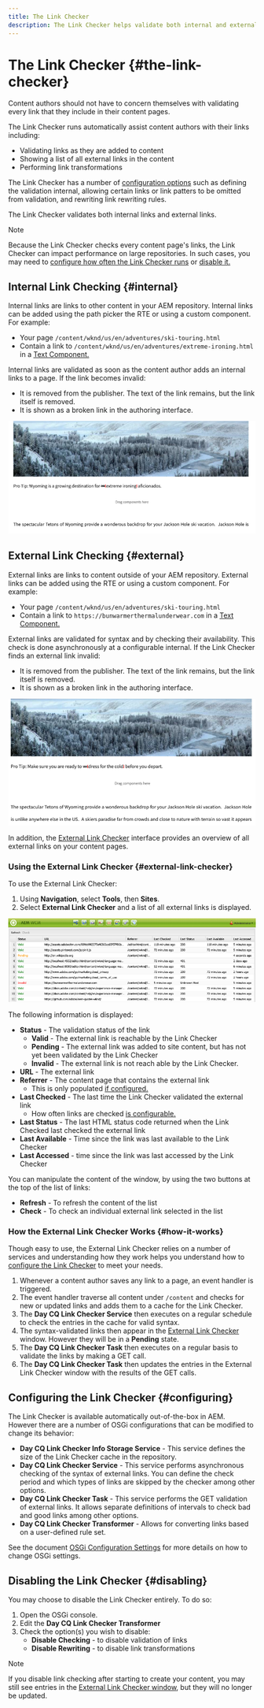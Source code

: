 ```yaml
---
title: The Link Checker
description: The Link Checker helps validate both internal and external links and allows link rewriting.
---
```


# The Link Checker {#the-link-checker}

Content authors should not have to concern themselves with validating every link that they include in their content pages.

The Link Checker runs automatically assist content authors with their links including:

* Validating links as they are added to content
* Showing a list of all external links in the content
* Performing link transformations

 The Link Checker has a number of [configuration options](#configuring) such as defining the validation internal, allowing certain links or link patters to be omitted from validation, and rewriting link rewriting rules.

The Link Checker validates both internal links and external links.

>[!NOTE]
>
>Because the Link Checker checks every content page's links, the Link Checker can impact performance on large repositories. In such cases, you may need to [configure how often the Link Checker runs](#configuring) or [disable it.](#disabling)

## Internal Link Checking {#internal}

Internal links are links to other content in your AEM repository. Internal links can be added using the path picker the RTE or using a custom component. For example:

* Your page `/content/wknd/us/en/adventures/ski-touring.html`
* Contain a link to `/content/wknd/us/en/adventures/extreme-ironing.html` in a [Text Component.](https://experienceleague.adobe.com/docs/experience-manager-core-components/using/components/text.html)

Internal links are validated as soon as the content author adds an internal links to a page. If the link becomes invalid:

* It is removed from the publisher. The text of the link remains, but the link itself is removed.
* It is shown as a broken link in the authoring interface.

![Broken internal link when authoring a page](assets/link-checker-invalid-link-internal.png)

## External Link Checking {#external}

External links are links to content outside of your AEM repository. External links can be added using the RTE or using a custom component. For example:

* Your page `/content/wknd/us/en/adventures/ski-touring.html`
* Contain a link to `https://bunwarmerthermalunderwear.com` in a [Text Component.](https://experienceleague.adobe.com/docs/experience-manager-core-components/using/components/text.html)

External links are validated for syntax and by checking their availability. This check is done asynchronously at a configurable internal. If the Link Checker finds an external link invalid:

* It is removed from the publisher. The text of the link remains, but the link itself is removed.
* It is shown as a broken link in the authoring interface.

![Broken internal link when authoring a page](assets/link-checker-invalid-link-external.png)

In addition, the [External Link Checker](#external-link-checker) interface provides an overview of all external links on your content pages.

### Using the External Link Checker {#external-link-checker}

To use the External Link Checker:

1. Using **Navigation**, select **Tools**, then **Sites**.
1. Select **External Link Checker** and a list of all external links is displayed.

![](assets/external-link-checker.png)

The following information is displayed:

* **Status** - The validation status of the link
  * **Valid** - The external link is reachable by the Link Checker
  * **Pending** - The external link was added to site content, but has not yet been validated by the Link Checker
  * **Invalid** - The external link is not reach able by the Link Checker.
* **URL** - The external link
* **Referrer** - The content page that contains the external link
  * This is only populated [if configured.](#configuring)
* **Last Checked** - The last time the Link Checker validated the external link
  * How often links are checked [is configurable.](#configuring)
* **Last Status** - The last HTML status code returned when the Link Checked last checked the external link
* **Last Available** - Time since the link was last available to the Link Checker
* **Last Accessed** - time since the link was last accessed by the Link Checker

You can manipulate the content of the window, by using the two buttons at the top of the list of links:

* **Refresh** - To refresh the content of the list
* **Check** - To check an individual external link selected in the list

### How the External Link Checker Works {#how-it-works}

Though easy to use, the External Link Checker relies on a number of services and understanding how they work helps you understand how to [configure the Link Checker](#configuring) to meet your needs.

1. Whenever a content author saves any link to a page, an event handler is triggered.
1. The event handler traverse all content under `/content` and checks for new or updated links and adds them to a cache for the Link Checker.
1. The **Day CQ Link Checker Service** then executes on a regular schedule to check the entries in the cache for valid syntax.
1. The syntax-validated links then appear in the [External Link Checker](#external-link-checker) window. However they will be in a **Pending** state.
1. The **Day CQ Link Checker Task** then executes on a regular basis to validate the links by making a GET call.
1. The **Day CQ Link Checker Task** then updates the entries in the External Link Checker window with the results of the GET calls.

## Configuring the Link Checker {#configuring}

The Link Checker is available automatically out-of-the-box in AEM. However there are a number of OSGi configurations that can be modified to change its behavior:

* **Day CQ Link Checker Info Storage Service** - This service defines the size of the Link Checker cache in the repository.
* **Day CQ Link Checker Service** - This service performs asynchronous checking of the syntax of external links. You can define the check period and which types of links are skipped by the checker among other options.
* **Day CQ Link Checker Task** - This service performs the GET validation of external links. It allows separate definitions of intervals to check bad and good links among other options.
* **Day CQ Link Checker Transformer** - Allows for converting links based on a user-defined rule set.

See the document [OSGi Configuration Settings](/help/sites-deploying/osgi-configuration-settings.md) for more details on how to change OSGi settings.

## Disabling the Link Checker {#disabling}

You may choose to disable the Link Checker entirely. To do so:

1. Open the OSGi console.
1. Edit the **Day CQ Link Checker Transformer**
1. Check the option(s) you wish to disable:
   * **Disable Checking** - to disable validation of links
   * **Disable Rewriting** - to disable link transformations

>[!NOTE]
>
>If you disable link checking after starting to create your content, you may still see entries in the [External Link Checker window](#external-link-checker), but they will no longer be updated.
